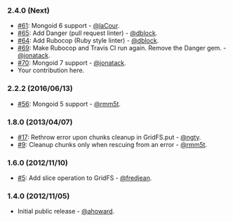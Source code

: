 ### 2.4.0 (Next)

* [#61](https://github.com/mongoid/mongoid-grid_fs/pull/61): Mongoid 6 support - [@laCour](https://github.com/laCour).
* [#65](https://github.com/mongoid/mongoid-grid_fs/pull/65): Add Danger (pull request linter) - [@dblock](https://github.com/dblock).
* [#64](https://github.com/mongoid/mongoid-grid_fs/pull/64): Add Rubocop (Ruby style linter) - [@dblock](https://github.com/dblock).
* [#69](https://github.com/mongoid/mongoid-grid_fs/pull/69): Make Rubocop and Travis CI run again. Remove the Danger gem. - [@jonatack](https://github.com/jonatack).
* [#70](https://github.com/mongoid/mongoid-grid_fs/pull/70): Mongoid 7 support - [@jonatack](https://github.com/jonatack).
* Your contribution here.

### 2.2.2 (2016/06/13)

* [#56](https://github.com/mongoid/mongoid-grid_fs/pull/56): Mongoid 5 support - [@rmm5t](https://github.com/rmm5t).

### 1.8.0 (2013/04/07)

* [#17](https://github.com/mongoid/mongoid-grid_fs/pull/17): Rethrow error upon chunks cleanup in GridFS.put - [@ngty](https://github.com/ngty).
* [#9](https://github.com/mongoid/mongoid-grid_fs/pull/9): Cleanup chunks only when rescuing from an error - [@rmm5t](https://github.com/rmm5t).

### 1.6.0 (2012/11/10)

* [#5](https://github.com/mongoid/mongoid-grid_fs/pull/5): Add slice operation to GridFS - [@fredjean](https://github.com/fredjean).

### 1.4.0 (2012/11/05)

* Initial public release - [@ahoward](https://github.com/ahoward).
